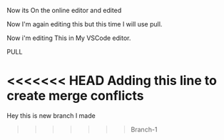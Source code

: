 Now its On the online editor and edited

Now I'm again editing this but this time I will use pull.

Now i'm editing This in My VSCode editor.

PULL

<<<<<<< HEAD
Adding this line to create merge conflicts
=======
Hey this is new branch I made
>>>>>>> Branch-1
